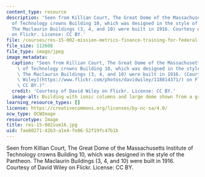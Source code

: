 ```yaml
---
content_type: resource
description: 'Seen from Killian Court, The Great Dome of the Massachusetts Institute
  of Technology crowns Building 10, which was designed in the style of the Pantheon.
  The Maclaurin Buildings (3, 4, and 10) were built in 1916. Courtesy of David Wiley
  on Flickr. License: CC BY.'
file: /courses/res-15-002-mission-metrics-finance-training-for-federal-credit-program-professionals-summer-2016/fae8027142b3a1e4fe8652f19fc47b1b_res-15-002sum16.jpg
file_size: 112608
file_type: image/jpeg
image_metadata:
  caption: "Seen from Killian Court, The Great Dome of the Massachusetts Institute\
    \ of Technology crowns Building 10, which was designed in the style of the Pantheon.\
    \ The Maclaurin Buildings (3, 4, and 10) were built in 1916. (Courtesy of [David\
    \ Wiley](https://www.flickr.com/photos/davidwiley/118814371/) on Flickr. \_License:\
    \ CC BY.)"
  credit: 'Courtesy of David Wiley on Flickr. License: CC BY.'
  image-alt: Building with ionic columns and large dome shown from a grassy courtyard.
learning_resource_types: []
license: https://creativecommons.org/licenses/by-nc-sa/4.0/
ocw_type: OCWImage
resourcetype: Image
title: res-15-002sum16.jpg
uid: fae80271-42b3-a1e4-fe86-52f19fc47b1b
---
```

Seen from Killian Court, The Great Dome of the Massachusetts Institute of Technology crowns Building 10, which was designed in the style of the Pantheon. The Maclaurin Buildings (3, 4, and 10) were built in 1916. Courtesy of David Wiley on Flickr. License: CC BY.